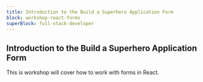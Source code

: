 ```yaml
---
title: Introduction to the Build a Superhero Application Form
block: workshop-react-forms
superBlock: full-stack-developer
---
```


## Introduction to the Build a Superhero Application Form

This is workshop will cover how to work with forms in React.
